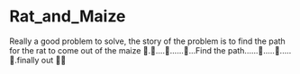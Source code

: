 # Rat_and_Maize
Really a good problem to solve, the story of the problem is to find the path for the rat  to come out of the maize
🐀.🌽....🌽......🌽...Find the path......🌽.....🌽.....🌽.finally out 🐀🥳
